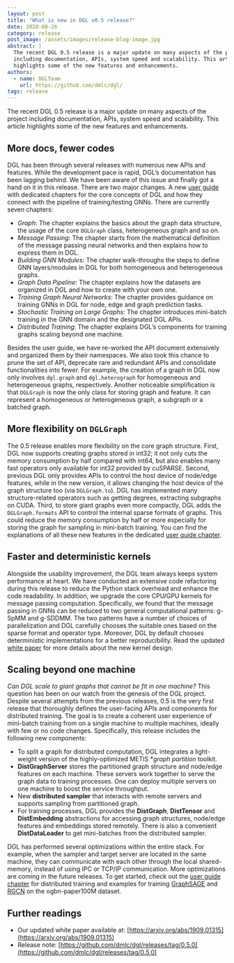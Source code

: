 ```yaml
---
layout: post
title: "What is new in DGL v0.5 release?"
date: 2020-08-26
category: release
post_image: /assets/images/release-blog-image.jpg
abstract: |
  The recent DGL 0.5 release is a major update on many aspects of the project
  including documentation, APIs, system speed and scalability. This article
  highlights some of the new features and enhancements.
authors:
  - name: DGLTeam
    url: https://github.com/dmlc/dgl/
tags: release
---
```


The recent DGL 0.5 release is a major update on many aspects of the project
including documentation, APIs, system speed and scalability. This article
highlights some of the new features and enhancements.

More docs, fewer codes
---

DGL has been through several releases with numerous new APIs and
features. While the development pace is rapid, DGL’s documentation has
been lagging behind. We have been aware of this issue and finally got a hand on
it in this release. There are two major changes. A new
[user guide](https://www.dgl.ai/dgl_docs/en/0.5.x/guide/index.html) with dedicated chapters for the
core concepts of DGL and how they connect with the pipeline of training/testing
GNNs. There are currently seven chapters:

* *Graph*: The chapter explains the basics about the graph data structure, the
  usage of the core `DGLGraph` class, heterogeneous graph and so on.
* *Message Passing*: The chapter starts from the mathematical definition of the
  message passing neural networks and then explains how to express them in DGL.
* *Building GNN Modules*: The chapter walk-throughs the steps to define GNN
  layers/modules in DGL for both homogeneous and heterogeneous graphs.
* *Graph Data Pipeline*: The chapter explains how the datasets are organized in
  DGL and how to create with your own one.
* *Training Graph Neural Networks*: The chapter provides guidance on training
  GNNs in DGL for node, edge and graph prediction tasks.
* *Stochastic Training on Large Graphs*: The chapter introduces
  mini-batch training in the GNN domain and the designated DGL APIs.
* *Distributed Training*: The chapter explains DGL’s components for training
  graphs scaling beyond one machine.

Besides the user guide, we have re-worked the API document extensively and
organized them by their namespaces. We also took this chance to prune the set
of API, deprecate rare and redundant APIs and consolidate functionalities into
fewer. For example, the creation of a graph in DGL now only involves `dgl.graph`
and `dgl.heterograph` for homogeneous and heterogeneous graphs, respectively.
Another noticeable simplification is that `DGLGraph` is now the only class for
storing graph and feature. It can represent a homogeneous or heterogeneous
graph, a subgraph or a batched graph.

More flexibility on `DGLGraph`
---

The 0.5 release enables more flexibility on the core graph structure. First, DGL
now supports creating graphs stored in int32; it not only cuts the memory
consumption by half compared with int64, but also enables many fast operators
only available for int32 provided by cuSPARSE. Second, previous DGL only
provides APIs to control the host device of node/edge features,  while in the new
version, it allows changing the host device of the graph structure too (via
`DGLGraph.to`). DGL has implemented many structure-related operators such as
getting degrees, extracting subgraphs on CUDA. Third, to store giant graphs even
more compactly, DGL adds the `DGLGraph.formats` API to control the internal
sparse formats of graphs. This could reduce the memory
consumption by half or more especially for storing the graph for sampling
in mini-batch training. You can find the explanations of all these new features in
the dedicated [user guide chapter](https://www.dgl.ai/dgl_docs/guide/graph.html).

Faster and deterministic kernels
---

Alongside the usability improvement, the DGL team always keeps system
performance at heart. We have conducted an extensive code refactoring during
this release to reduce the Python stack overhead and enhance the code
readability. In addition, we upgrade the core CPU/GPU kernels for message
passing computation. Specifically, we found that the message passing in GNNs
can be reduced to two general computational patterns: g-SpMM and g-SDDMM. The
two patterns have a number of choices of parallelization and DGL carefully
chooses the suitable ones based on the sparse format and operator type.
Moreover, DGL by default chooses deterministic implementations for a better
reproducibility. Read the updated [white paper](https://arxiv.org/abs/1909.01315)
for more details about the new kernel design.

Scaling beyond one machine
---

*Can DGL scale to giant graphs that cannot be fit in one machine?* This question
has been on our watch from the genesis of the DGL project. Despite several
attempts from the previous releases, 0.5 is the very first release that
thoroughly defines the user-facing APIs and components for distributed
training. The goal is to create a coherent user experience of mini-batch
training from on a single machine to multiple machines, ideally with few or no
code changes. Specifically, this release includes the following new components:

* To split a graph for distributed computation, DGL integrates a light-weight
  version of the highly-optimized METIS **graph partition* toolkit.
* **DistGraphServer** stores the partitioned graph structure and node/edge
  features on each machine. These servers work together to serve the graph data
  to training processes. One can deploy multiple servers on one machine to boost
  the service throughput.
* New **distributed sampler** that interacts with remote servers and supports
  sampling from partitioned graph.
* For training processes, DGL provides the **DistGraph**, **DistTensor** and
  **DistEmbedding** abstractions for accessing graph structures, node/edge
  features and embeddings stored remotely. There is also a convenient
  **DistDataLoader** to get mini-batches from the distributed sampler.

DGL has performed several optimizations within the entire stack. For example,
when the sampler and target server are located in the same machine, they can
communicate with each other through the local shared-memory, instead of using
IPC or TCP/IP communication. More optimizations are coming in the future
releases. To get started, check out the [user guide chapter](https://www.dgl.ai/dgl_docs/guide/distributed.html) for distributed
training and examples for training [GraphSAGE](https://github.com/dmlc/dgl/tree/master/examples/pytorch/graphsage/experimental)
and [RGCN](https://github.com/dmlc/dgl/tree/master/examples/pytorch/rgcn/experimental)
on the ogbn-paper100M dataset.

Further readings
---

* Our updated white paper available at: [https://arxiv.org/abs/1909.01315](https://arxiv.org/abs/1909.01315)
* Release note: [https://github.com/dmlc/dgl/releases/tag/0.5.0](https://github.com/dmlc/dgl/releases/tag/0.5.0)
